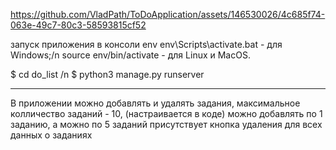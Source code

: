 https://github.com/VladPath/ToDoApplication/assets/146530026/4c685f74-063e-49c7-80c3-58593815cf52

запуск приложения в консоли env
env\Scripts\activate.bat - для Windows;/n
source env/bin/activate - для Linux и MacOS.

 $ cd do_list /n
 $ python3 manage.py runserver

----------------------------------
В приложении можно добавлять и удалять задания, максимальное колличество заданий - 10, (настраивается в коде)
можно добавлять по 1 заданию, а можно по 5 заданий 
присутствует кнопка удаления для всех данных о заданиях 

